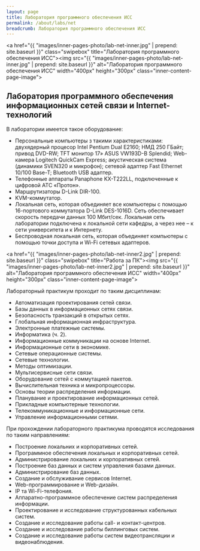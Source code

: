 ```yaml
---
layout: page
title: Лаборатория программного обеспечения ИСС
permalink: /about/labs/net
breadcrumb: Лаборатория программного обеспечения ИСС
---
```

<a href="{{ "images/inner-pages-photo/lab-net-inner.jpg" | prepend: site.baseurl }}" class="swipebox" title="Лаборатория программного обеспечения ИСС"><img src="{{ "images/inner-pages-photo/lab-net-inner.jpg" | prepend: site.baseurl }}" alt="Лаборатория программного обеспечения ИСС" width="400px" height="300px" class="inner-content-page-image"></a>

## Лаборатория программного обеспечения информационных сетей связи и Internet-технологий

В лаборатории имеется такое оборудование:

- Персональные компьютеры з такими характеристиками: двухядерный процесор Intel Pentium Dual E2160; НМД 250 ГБайт; привод DVD-RW; TFT монитор 17» ASUS VW193D-B Splendid; Web-камера Logitech QuickCam Express; акустическая система (динамики SVEN320 и микрофон); сетевой адаптер Fast Ethernet 10/100 Base-T; Bluetooth USB адаптер.
- Телефонные аппараты Panaphone KX-T222LL, подключенные к цифровой АТС «Протон».
- Маршрутизаторы D-Link DIR-100.
- KVM-коммутатор.
- Локальная сеть, которая объединяет все компьютеры с помощью 16-портового коммутатора D-Link DES-1016D. Сеть обеспечивает скорость передачи данных 100 Мбит/сек. Локальная сеть лаборатории подключена к локальной сети кафедры, а через нее – к сети университета и к Интернету.
- Беспроводная локальная сеть, которая объединяет компьютеры с помощью точки доступа и Wi-Fi сетевых адаптеров.

<a href="{{ "images/inner-pages-photo/lab-net-inner2.jpg" | prepend: site.baseurl }}" class="swipebox" title="Работа за ПК"><img src="{{ "images/inner-pages-photo/lab-net-inner2.jpg" | prepend: site.baseurl }}" alt="Лаборатория программного обеспечения ИСС" width="400px" height="300px" class="inner-content-page-image"></a>

Лабораторный практикум проходит по таким дисциплинам:

- Автоматизация проектирования сетей связи.
- Базы данных в информационных сетях связи.
- Безопасность транзакций в открытых сетях.
- Глобальная информационная инфраструктура.
- Электронные платежные системы.
- Информатика (ч. 2).
- Информационные коммуникации на основе Internet.
- Информационные сети в экономике.
- Сетевые операционные системы.
- Сетевые технологии.
- Методы оптимизации.
- Мультисервисные сети связи.
- Оборудование сетей с коммутацией пакетов.
- Вычислительная техника и микропроцессоры.
- Основы теории распределения информации.
- Планувание и проектирование информационных сетей.
- Прикладные компьютерные технологии.
- Телекоммуникационные и информационные сети.
- Управление информационными сетями.

При прохождении лабораторного практикума проводятся исследования по таким направлениям:

- Построение локальних и корпоративных сетей.
- Программное обеспечения локальных и корпоративных сетей.
- Администрирование локальних и корпоративных сетей.
- Построение баз данных и систем управления базами данных.
- Администрирование баз данных.
- Создание и обслуживание сервисов Internet.
- Web-программирование и Web-дизайн.
- IP та Wi-Fi-телефония.
- Аппаратно-программное обеспечение систем распределения информации.
- Проектирование и исследование структурованных кабельных систем.
- Создание и исследование работы call- и контакт-центров.
- Создание и исследование работы биллинговых систем.
- Создание и исследование работы систем видеотрансляции и видеонаблюдения.
